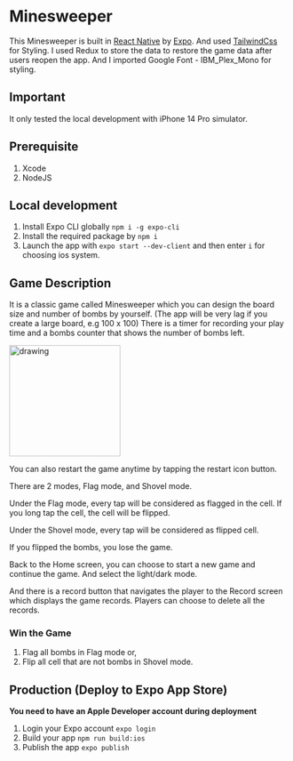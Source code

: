 # Minesweeper

This Minesweeper is built in [React Native](https://reactnative.dev/) by [Expo](https://expo.dev/). And used [TailwindCss](https://tailwindcss.com/) for Styling. I used Redux to store the data to restore the game data after users reopen the app. And I imported Google Font - IBM_Plex_Mono for styling.

## Important

It only tested the local development with iPhone 14 Pro simulator.

## Prerequisite

1. Xcode
2. NodeJS

## Local development

1. Install Expo CLI globally ```npm i -g expo-cli```
2. Install the required package by ```npm i```
3. Launch the app with ```expo start --dev-client``` and then enter `i` for choosing ios system.

## Game Description

It is a classic game called Minesweeper which you can design the board size and number of bombs by yourself. (The app will be very lag if you create a large board, e.g 100 x 100) There is a timer for recording your play time and a bombs counter that shows the number of bombs left.

<img src="https://github.com/Vincy-Cheng/Minesweeper/assets/60846680/5ffe1041-7160-450d-b18b-5e01b2a3d083" alt="drawing" width="200">

You can also restart the game anytime by tapping the restart icon button.


There are 2 modes, Flag mode, and Shovel mode.

Under the Flag mode, every tap will be considered as flagged in the cell. If you long tap the cell, the cell will be flipped.

Under the Shovel mode, every tap will be considered as flipped cell.



If you flipped the bombs, you lose the game.



Back to the Home screen, you can choose to start a new game and continue the game. And select the light/dark mode.



And there is a record button that navigates the player to the Record screen which displays the game records. Players can choose to delete all the records.



### Win the Game

1. Flag all bombs in Flag mode or,
2. Flip all cell that are not bombs in Shovel mode.



## Production (Deploy to Expo App Store)

**You need to have an Apple Developer account during deployment**

1. Login your Expo account `expo login`
2. Build your app `npm run build:ios`
3. Publish the app `expo publish`
